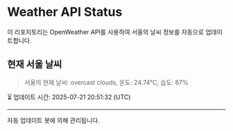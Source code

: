 
# Weather API Status

이 리포지토리는 OpenWeather API를 사용하여 서울의 날씨 정보를 자동으로 업데이트합니다.

## 현재 서울 날씨
> 서울의 현재 날씨: overcast clouds, 온도: 24.74°C, 습도: 87%

⏳ 업데이트 시간: 2025-07-21 20:51:32 (UTC)

---
자동 업데이트 봇에 의해 관리됩니다.
